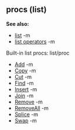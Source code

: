## procs (list)
**See also:**
*   [list](/ref/list.md) -m
*   [list operators](/ref/list/operators.md) -m


Built-in list procs:
list/proc
*   [Add](/ref/list/proc/Add.md) -m
*   [Copy](/ref/list/proc/Copy.md) -m
*   [Cut](/ref/list/proc/Cut.md) -m
*   [Find](/ref/list/proc/Find.md) -m
*   [Insert](/ref/list/proc/Insert.md) -m
*   [Join](/ref/list/proc/Join.md) -m
*   [Remove](/ref/list/proc/Remove.md) -m
*   [RemoveAll](/ref/list/proc/RemoveAll.md) -m
*   [Splice](/ref/list/proc/Splice.md) -m
*   [Swap](/ref/list/proc/Swap.md) -m